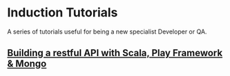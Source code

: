 # Induction Tutorials
A series of tutorials useful for being a new specialist Developer or QA.

## [Building a restful API with Scala, Play Framework & Mongo](Building-A-RESTful-API-With-Scala-Play/README.md)
